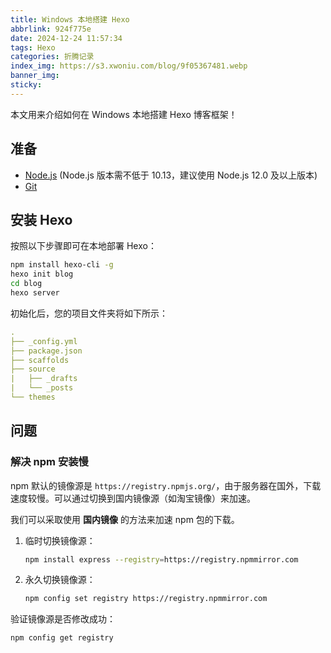 ```yaml
---
title: Windows 本地搭建 Hexo
abbrlink: 924f775e
date: 2024-12-24 11:57:34
tags: Hexo
categories: 折腾记录
index_img: https://s3.xwoniu.com/blog/9f05367481.webp
banner_img:
sticky:
---
```


本文用来介绍如何在 Windows 本地搭建 Hexo 博客框架！

<!-- more-->

## 准备

- [Node.js](http://nodejs.org/) (Node.js 版本需不低于 10.13，建议使用 Node.js 12.0 及以上版本)
- [Git](http://git-scm.com/)

## 安装 Hexo

按照以下步骤即可在本地部署 Hexo：

```bash
npm install hexo-cli -g
hexo init blog
cd blog
hexo server
```

初始化后，您的项目文件夹将如下所示：

```yaml
.
├── _config.yml
├── package.json
├── scaffolds
├── source
|   ├── _drafts
|   └── _posts
└── themes
```

## 问题

### 解决 npm 安装慢

npm 默认的镜像源是 `https://registry.npmjs.org/`，由于服务器在国外，下载速度较慢。可以通过切换到国内镜像源（如淘宝镜像）来加速。

我们可以采取使用 **国内镜像** 的方法来加速 npm 包的下载。

1. 临时切换镜像源：
   ```bash
   npm install express --registry=https://registry.npmmirror.com
   ```
   
2. 永久切换镜像源：
   ```bash
   npm config set registry https://registry.npmmirror.com
   ```

验证镜像源是否修改成功：

```bash
npm config get registry
```

